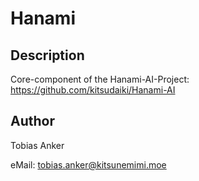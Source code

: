 # Hanami

## Description

Core-component of the Hanami-AI-Project: https://github.com/kitsudaiki/Hanami-AI

## Author

Tobias Anker

eMail: tobias.anker@kitsunemimi.moe
